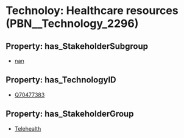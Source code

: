 # Technoloy: __Healthcare resources__ (PBN__Technology_2296)

## Property: has_StakeholderSubgroup

* [nan](PBN__TechSubgroup_7)

## Property: has_TechnologyID

* [Q70477383](Q70477383)

## Property: has_StakeholderGroup

* [Telehealth](PBN__TechGroup_3)

